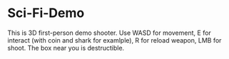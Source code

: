 # Sci-Fi-Demo
This is 3D first-person demo shooter. Use WASD for movement, E for interact (with coin and shark for examlple), R for reload weapon, LMB for shoot. The box near you is destructible.
